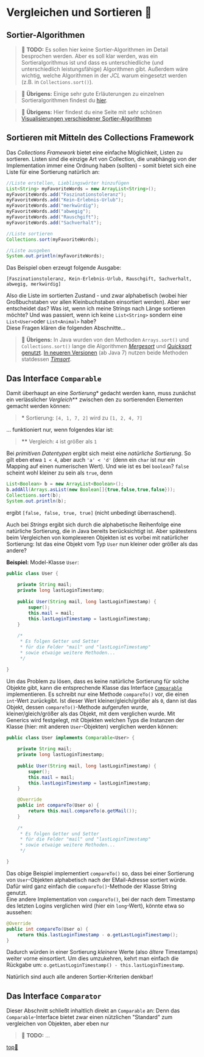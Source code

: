 # Vergleichen und Sortieren :bento:


## Sortier-Algorithmen

> :construction: **TODO:**
> Es sollen hier keine Sortier-Algorithmen im Detail besprochen werden. Aber es soll klar werden, was ein Sortieralgorithmus ist und dass es unterschiedliche (und unterschiedlich leistungsfähige) Algorithmen gibt. Außerdem wäre wichtig, welche Algorithmen in der _JCL_ warum eingesetzt werden (z.B. in `Collections.sort()`).

> :speech_balloon: **Übrigens:** Einige sehr gute Erläuterungen zu einzelnen Sortieralgorithmen findest du [hier](https://stackabuse.com/sorting-algorithms-in-java).

> :speech_balloon: **Übrigens:** Hier findest du eine Seite mit sehr schönen [Visualisierungen verschiedener Sortier-Algorithmen](https://www.toptal.com/developers/sorting-algorithms)


## Sortieren mit Mitteln des Collections Framework

Das _Collections Framework_ bietet eine einfache Möglichkeit, Listen zu sortieren. Listen sind die einzige Art von Collection, die unabhängig von der Implementation immer eine Ordnung haben (sollten) - somit bietet sich eine Liste für eine Sortierung natürlich an:

```java
//Liste erstellen, Lieblingswörter hinzufügen
List<String> myFavoriteWords = new ArrayList<String>();
myFavoriteWords.add("Faszinationstoleranz");
myFavoriteWords.add("Kein-Erlebnis-Urlub");
myFavoriteWords.add("merkwürdig");
myFavoriteWords.add("abwegig");
myFavoriteWords.add("Rauschgift");
myFavoriteWords.add("Sachverhalt");

//Liste sortieren
Collections.sort(myFavoriteWords);

//Liste ausgeben
System.out.println(myFavoriteWords);
```

Das Beispiel oben erzeugt folgende Ausgabe:

```
[Faszinationstoleranz, Kein-Erlebnis-Urlub, Rauschgift, Sachverhalt, abwegig, merkwürdig]
```

Also die Liste im sortierten Zustand - und zwar alphabetisch (wobei hier Großbuchstaben vor allen Kleinbuchstaben einsortiert werden). Aber wer entscheidet das? Was ist, wenn ich meine Strings nach Länge sortieren möchte? Und was passiert, wenn ich keine `List<String>` sondern eine `List<User>`oder `List<Animal>` habe?  
Diese Fragen klären die folgenden Abschnitte...

> :speech_balloon: **Übrigens:** In Java wurden von den Methoden `Arrays.sort()` und `Collections.sort()` lange die Algorithmen [_Mergesort_](https://de.wikipedia.org/wiki/Mergesort) und [_Quicksort_](https://de.wikipedia.org/wiki/Quicksort) [genutzt](https://stackoverflow.com/questions/32334319/why-does-collections-sort-use-mergesort-but-arrays-sort-does-not?noredirect=1). [In neueren Versionen](https://bugs.java.com/bugdatabase/view_bug.do?bug_id=6804124) (ab Java 7) nutzen beide Methoden statdessen [_Timsort_](https://de.wikipedia.org/wiki/Timsort). 


## Das Interface `Comparable`

Damit überhaupt an eine _Sortierung_\* gedacht werden kann, muss zunächst ein verlässlicher _Vergleich_\*\* zwischen den zu sortierenden Elementen gemacht werden können:

> **\*** Sortierung: `[4, 1, 7, 2]` wird zu `[1, 2, 4, 7]`
> 
... funktioniert nur, wenn folgendes klar ist:

> **\*\*** Vergleich: `4` ist größer als `1`

Bei _primitiven Datentypen_ ergibt sich meist eine _natürliche Sortierung_. So gilt eben etwa `1 < 4`, aber auch `'a' < 'd'` (denn ein `char` ist nur ein Mapping auf einen numerischen Wert). Und wie ist es bei `boolean`? `false` scheint wohl kleiner zu sein als `true`, denn

```java
List<Boolean> b = new ArrayList<Boolean>();
b.addAll(Arrays.asList(new Boolean[]{true,false,true,false}));
Collections.sort(b);
System.out.println(b);
```

ergibt `[false, false, true, true]` (nicht unbedingt überraschend).

Auch bei _Strings_ ergibt sich durch die alphabetische Reihenfolge eine natürliche Sortierung, die in Java bereits berücksichtigt ist. Aber spätestens beim Vergleichen von komplexeren Objekten ist es vorbei mit natürlicher Sortierung: Ist das eine Objekt vom Typ `User` nun kleiner oder größer als das andere?

**Beispiel:** Model-Klasse `User`:

```java
public class User {
	
	private String mail;
	private long lastLoginTimestamp;
	
	public User(String mail, long lastLoginTimestamp) {
		super();
		this.mail = mail;
		this.lastLoginTimestamp = lastLoginTimestamp;
	}
	
	/*
	 * Es folgen Getter und Setter
	 * für die Felder "mail" und "lastLoginTimestamp"
	 * sowie etwaige weitere Methoden...
	 */

}
```

Um das Problem zu lösen, dass es keine natürliche Sortierung für solche Objekte gibt, kann die entsprechende Klasse das Interface [`Comparable`](https://docs.oracle.com/javase/8/docs/api/java/lang/Comparable.html) implementieren. Es schreibt nur eine Methode `compareTo()` vor, die einen `int`-Wert zurückgibt. Ist dieser Wert kleiner/gleich/größer als `0`, dann ist das Objekt, dessen `compareTo()`-Methode aufgerufen wurde, kleiner/gleich/größer als das Objekt, mit dem verglichen wurde. Mit Generics wird festgelegt, mit Objekten welchen Typs die Instanzen der Klasse (hier: mit anderen `User`-Objekten) verglichen werden können:

```java
public class User implements Comparable<User> {
	
	private String mail;
	private long lastLoginTimestamp;
	
	public User(String mail, long lastLoginTimestamp) {
		super();
		this.mail = mail;
		this.lastLoginTimestamp = lastLoginTimestamp;
	}

	@Override
	public int compareTo(User o) {
		return this.mail.compareTo(o.getMail());
	}
	
	/*
	 * Es folgen Getter und Setter
	 * für die Felder "mail" und "lastLoginTimestamp"
	 * sowie etwaige weitere Methoden...
	 */

}
```

Das obige Beispiel implementiert `compareTo()` so, dass bei einer Sortierung von `User`-Objekten alphabetisch nach der EMail-Adresse sortiert würde. Dafür wird ganz einfach die `compareTo()`-Methode der Klasse String genutzt.  
Eine andere Implementation von `compareTo()`, bei der nach dem Timestamp des letzten Logins verglichen wird (hier ein `long`-Wert), könnte etwa so aussehen:

```java
@Override
public int compareTo(User o) {
	return this.lastLoginTimestamp - o.getLastLoginTimestamp();
}
```

Dadurch würden in einer Sortierung _kleinere_ Werte (also _ältere_ Timestamps) weiter vorne einsortiert. Um dies umzukehren, kehrt man einfach die Rückgabe um: `o.getLastLoginTimestamp() - this.lastLoginTimestamp`.

Natürlich sind auch alle anderen Sortier-Kriterien denkbar!


## Das Interface `Comparator`

Dieser Abschnitt schließt inhaltlich direkt an `Comparable` an: Denn das `Comparable`-Interface bietet zwar einen nützlichen "Standard" zum vergleichen von Objekten, aber eben nur 

> :construction: **TODO:** ...


<!-- Dieser Link sollte am Ende der Datei stehen! -->
<a class="top-link" href="#" title="Zum Anfang scrollen!">top:balloon:</a>
